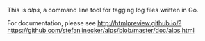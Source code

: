 This is *alps*, a command line tool for tagging log files written in Go.

For documentation, please see http://htmlpreview.github.io/?https://github.com/stefanlinecker/alps/blob/master/doc/alps.html
